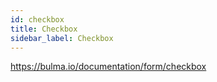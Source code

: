 ```yaml
---
id: checkbox
title: Checkbox
sidebar_label: Checkbox
---
```


https://bulma.io/documentation/form/checkbox
